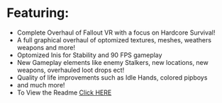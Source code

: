 # Featuring:
* Complete Overhaul of Fallout VR with a focus on Hardcore Survival!
* A full graphical overhaul of optomized textures, meshes, weathers weapons and more!
* Optomized Inis for Stability and 90 FPS gameplay
* New Gameplay elements like enemy Stalkers, new locations, new weapons, overhauled loot drops ect!
* Quality of life improvements such as Idle Hands, colored pipboys 
* and much more!
* To View the Readme [Click HERE](https://docs.google.com/document/d/1KjAhJ3RAqUxp5TYivW7fjSC_XVEuAafiJmHfCVnb2VI/edit?usp=sharing)
